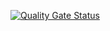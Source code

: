 [![Quality Gate Status](https://code-analyze.imztech.io/api/project_badges/measure?project=event-console_console_AZBjP-u-vWuHdw-_M-7_&metric=alert_status&token=sqb_2d8a4ae05646658741560f55129ee2dd5be9d8f0)](https://code-analyze.imztech.io/dashboard?id=event-console_console_AZBjP-u-vWuHdw-_M-7_)